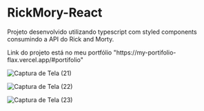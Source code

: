 # RickMory-React
Projeto desenvolvido utilizando typescript com styled components  consumindo a API do Rick and Morty.

<p>Link do projeto está no meu portfólio "https://my-portifolio-flax.vercel.app/#portifolio"</p>


![Captura de Tela (21)](https://user-images.githubusercontent.com/86307663/203393018-ad08919e-3140-4596-ad31-08b7d9c001a9.png)


![Captura de Tela (22)](https://user-images.githubusercontent.com/86307663/203393054-f55ce165-8846-4fdc-92cc-29c9fc51bc7c.png)


![Captura de Tela (23)](https://user-images.githubusercontent.com/86307663/203393065-97fbfc92-59c9-4597-9999-ac4b00cd13e5.png)
